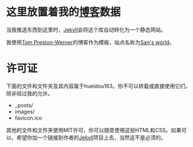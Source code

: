 这里放置着我的[博客](http://hueidou.github.io/)数据
===

当我推送东西到这里时，[Jekyll](http://github.com/mojombo/jekyll)会将这个库自动转化为一个静态网站。

我使用[Tom Preston-Werner](http://tom.preston-werner.com/)的博客作为模板，站点名称为[San's world](http://hueidou.github.io/)。

许可证
===

下面的文件和文件夹及其内容属于hueidou163。你不可以转载或直接使用它们，除非经过我的允许。

* _posts/
* images/
* favicon.ico

其他的文件和文件夹使用MIT许可，你可以随意使用这些HTML和CSS。如果可以，希望你加一个链接到作者的[Jekyll](http://github.com/mojombo/jekyll)项目上去，当然这不是必须的。
